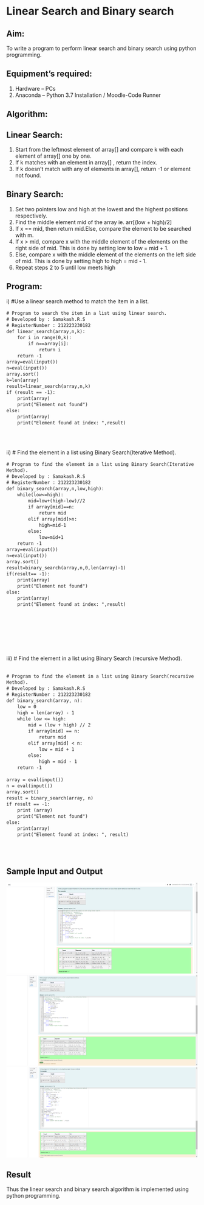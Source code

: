 # Linear Search and Binary search
## Aim:
To write a program to perform linear search and binary search using python programming.
## Equipment’s required:
1.	Hardware – PCs
2.	Anaconda – Python 3.7 Installation / Moodle-Code Runner
## Algorithm:
## Linear Search:
1.	Start from the leftmost element of array[] and compare k with each element of array[] one by one.
2.	If k matches with an element in array[] , return the index.
3.	If k doesn’t match with any of elements in array[], return -1 or element not found.
## Binary Search:
1.	Set two pointers low and high at the lowest and the highest positions respectively.
2.	Find the middle element mid of the array ie. arr[(low + high)/2]
3.	If x == mid, then return mid.Else, compare the element to be searched with m.
4.	If x > mid, compare x with the middle element of the elements on the right side of mid. This is done by setting low to low = mid + 1.
5.	Else, compare x with the middle element of the elements on the left side of mid. This is done by setting high to high = mid - 1.
6.	Repeat steps 2 to 5 until low meets high
## Program:
i)	#Use a linear search method to match the item in a list.
```
# Program to search the item in a list using linear search.
# Developed by : Samakash.R.S
# RegisterNumber : 212223230182
def linear_search(array,n,k):
    for i in range(0,k):
        if n==array[i]:
            return i
    return -1
array=eval(input())
n=eval(input())
array.sort()
k=len(array)
result=linear_search(array,n,k)
if (result == -1):
    print(array)
    print("Element not found")
else:
    print(array)
    print("Element found at index: ",result)




```
ii)	# Find the element in a list using Binary Search(Iterative Method).
```
# Program to find the element in a list using Binary Search(Iterative Method).
# Developed by : Samakash.R.S
# RegisterNumber : 212223230182
def binary_search(array,n,low,high):
    while(low<=high):
        mid=low+(high-low)//2
        if array[mid]==n:
            return mid
        elif array[mid]>n:
            high=mid-1
        else:
            low=mid+1
    return -1
array=eval(input())
n=eval(input())
array.sort()
result=binary_search(array,n,0,len(array)-1)
if(result== -1):
    print(array)
    print("Element not found")
else:
    print(array)
    print("Element found at index: ",result)








```
iii)	# Find the element in a list using Binary Search (recursive Method).
```

# Program to find the element in a list using Binary Search(recursive Method).
# Developed by : Samakash.R.S
# RegisterNumber : 212223230182
def binary_search(array, n):
    low = 0
    high = len(array) - 1
    while low <= high:
        mid = (low + high) // 2
        if array[mid] == n:
            return mid
        elif array[mid] < n:
            low = mid + 1
        else:
            high = mid - 1
    return -1

array = eval(input())
n = eval(input())
array.sort()
result = binary_search(array, n)
if result == -1:
    print (array)
    print("Element not found")
else:
    print(array)
    print("Element found at index: ", result)




```
## Sample Input and Output

![alt text](<Screenshot 2024-04-15 134026.png>)
![alt text](<Screenshot 2024-04-15 134128.png>)
![alt text](<Screenshot 2024-04-15 134142.png>)


## Result
Thus the linear search and binary search algorithm is implemented using python programming.
